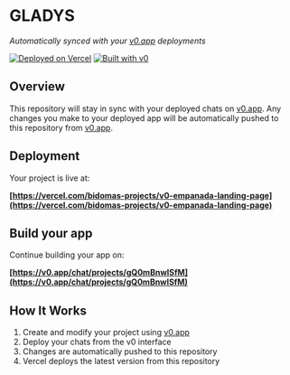 # GLADYS

*Automatically synced with your [v0.app](https://v0.app) deployments*

[![Deployed on Vercel](https://img.shields.io/badge/Deployed%20on-Vercel-black?style=for-the-badge&logo=vercel)](https://vercel.com/bidomas-projects/v0-empanada-landing-page)
[![Built with v0](https://img.shields.io/badge/Built%20with-v0.app-black?style=for-the-badge)](https://v0.app/chat/projects/gQ0mBnwISfM)

## Overview

This repository will stay in sync with your deployed chats on [v0.app](https://v0.app).
Any changes you make to your deployed app will be automatically pushed to this repository from [v0.app](https://v0.app).

## Deployment

Your project is live at:

**[https://vercel.com/bidomas-projects/v0-empanada-landing-page](https://vercel.com/bidomas-projects/v0-empanada-landing-page)**

## Build your app

Continue building your app on:

**[https://v0.app/chat/projects/gQ0mBnwISfM](https://v0.app/chat/projects/gQ0mBnwISfM)**

## How It Works

1. Create and modify your project using [v0.app](https://v0.app)
2. Deploy your chats from the v0 interface
3. Changes are automatically pushed to this repository
4. Vercel deploys the latest version from this repository